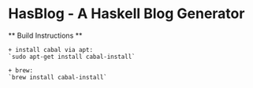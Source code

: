 # HasBlog - A Haskell Blog Generator

** Build Instructions **
    
    + install cabal via apt:
    `sudo apt-get install cabal-install`
    
    + brew:
    `brew install cabal-install`
        


